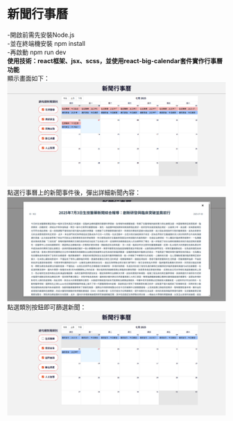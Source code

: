 # 新聞行事曆<br/>
-開啟前需先安裝Node.js<br/>
-並在終端機安裝 npm install<br/>
-再啟動 npm run dev<br/>
**使用技術：react框架、jsx、scss，並使用react-big-calendar套件實作行事曆功能**<br/>
顯示畫面如下：
![alt text](image-1.png)
點選行事曆上的新聞事件後，彈出詳細新聞內容：
![alt text](image-2.png)
點選類別按鈕即可篩選新聞：
![alt text](image-3.png)